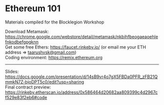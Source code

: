 # Ethereum 101
Materials compiled for the Blocklegion Workshop 

Download Metamask: https://chrome.google.com/webstore/detail/metamask/nkbihfbeogaeaoehlefnkodbefgpgknn <br />
Get some free Ethers: https://faucet.rinkeby.io/ (or email me your ETH address => taarushvsk@gmail.com) <br />
Coding environment: https://remix.ethereum.org <br />

-------
Slides: https://docs.google.com/presentation/d/14sB9vr4o7gX5FBDa0PFR_zFB21QmmkN7Z-bjoDPT5c0/edit?usp=sharing <br />
Final contract preview: https://rinkeby.etherscan.io/address/0x586464d20682aa809399c4d2967cf529e83f2eb6#code

